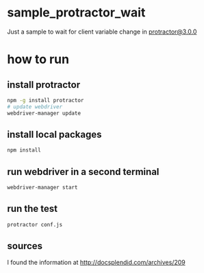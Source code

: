 # sample_protractor_wait
Just a sample to wait for client variable change in protractor@3.0.0

# how to run
## install protractor
```bash
npm -g install protractor
# update webdriver
webdriver-manager update
```
## install local packages
```bash
npm install 
```
## run webdriver in a second terminal
```bash
webdriver-manager start
```

## run the test
```bash
protractor conf.js
```

## sources
I found the information at http://docsplendid.com/archives/209
